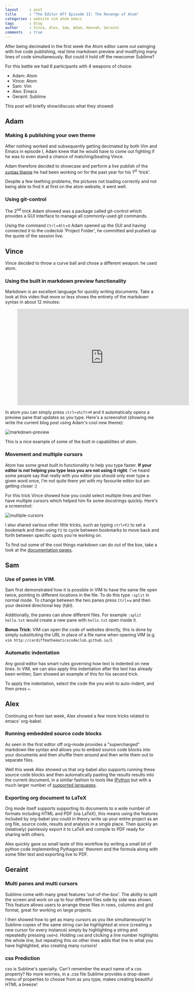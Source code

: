 ```yaml
---
layout     : post
title      : "The Editor Off Episode II: The Revenge of Atom"
categories : website vim atom emacs
tags       : blog
author     : Vince, Alex, Sam, Adam, Hannah, Geraint
comments   : true
---
```


After being decimated in the first week the Atom editor came out swinging with
live code publishing, real time markdown preview and modifying many lines of
code simultaneously. But could it hold off the newcomer Sublime?

For this battle we had 6 participants with 4 weapons of choice:

- Adam: Atom
- Vince: Atom
- Sam: Vim
- Alex: Emacs
- Geraint: Sublime


This post will briefly show/discuss what they showed:

## Adam

### Making & publishing your own theme

After nothing worked and subsequently getting decimated by both Vim and Emacs in
episode I, Adam knew that he would have to come out fighting if he was to even
stand a chance of matching/beating Vince.

Adam therefore decided to showcase and perform a live publish of the
[syntax theme][The Matrix] he had been working on for the past year for his
1<sup>st</sup> 'trick'.

Despite a few teething problems, the pictures not loading correctly and not
being able to find it at first on the atom website, it went well.

### Using git-control

The 2<sup>nd</sup> trick Adam showed was a package called git-control which
provides a GUI interface to manage all commonly-used git commands.

Using the command `Ctrl`+`Alt`+`O` Adam opened up the GUI and having
connected it to the codeclub 'Project Folder', he committed and pushed up the
quote of the session live.

## Vince

Vince decided to throw a curve ball and chose a different weapon: he used atom.

### Using the built in markdown preview functionality

Markdown is an excellent language for quickly writing documents. Take a look at
this video that more or less shows the entirety of the markdown syntax in about
12 minutes:


<div class="video">
    <figure>
    <iframe width="560" height="315" src="https://www.youtube.com/embed/6A5EpqqDOdk" frameborder="0" allowfullscreen></iframe>
    </figure>
</div>

In atom you can simply press `ctrl+shift+M` and it automatically opens a preview
pane that updates as you type. Here's a screenshot (showing me write the current
blog post using Adam's cool new theme):

![markdown-preview]({{site.baseurl}}/img/markdown-preview.png)

This is a nice example of some of the built in capabilities of atom.

### Movement and multiple cursors

Atom has some great built in functionality to help you type faster. **If your
editor is not helping you type less you are not using it right**. I've heard
some people say that really with you editor you should only ever type a given
word once, I'm not quite there yet with my favourite editor but am getting
closer :)

For this trick Vince showed how you could select multiple lines and then have
multiple cursors which helped him fix some docstrings quickly. Here's a
screenshot:

![multiple-cursors]({{site.baseurl}}/img/atom-multiple-cursors.png)

I also shared various other little tricks, such as typing `ctrl+F2` to set a
bookmark and then using `F2` to cycle between bookmarks to move back and forth
between specific spots you're working on.

To find out some of the cool things markdown can do out of the box, take a look
at the [documentation pages][documentation].

## Sam

### Use of panes in VIM.
Sam first demonstrated how it is possible in VIM to have the same file open
twice, pointing to different locations in the file. To do this type `:split` in
normal mode. To change between the two panes press `Ctrl`+`w` and then your
desired directional key (hjkl).

Additionally, the panes can show different files. For example `:split hello.txt`
would create a new pane with `hello.txt` open inside it.

__Bonus Trick:__ VIM can open the code of websites directly, this is done by
simply substituting the URL in place of a file name when opening VIM (e.g.
`vim http://cardiffmathematicscodeclub.github.io/`).

### Automatic indentation
Any good editor has smart rules governing how text is indented on new lines.
In VIM, we can also apply this indentation after the text has already been
written; Sam showed an example of this for his second trick.

To apply the indentation, select the code the you wish to auto-indent, and then
press `=`.


## Alex

Continuing on from last week, Alex showed a few more tricks related to emacs'
org-babel.

### Running embedded source code blocks

As seen in the first editor off org-mode provides a "supercharged" markdown like
syntax and allows you to embed source code blocks into your documents and then
shuffle them around and then write them out to separate files.

Well this week Alex showed us that org-babel also supports running these source
code blocks and then automatically pasting the results results into the current
document, in a similar fashion to tools like [IPython][ipython] but with a much
larger number of [supported languages][supported].

### Exporting org document to LaTeX

Org mode itself supports supporting its documents to a wide number of formats
including HTML and PDF (via LaTeX), this means using the features included by
org-babel you could in theory write up your entire project as an org file,
source code, results and analysis in a single place. Then quickly an
(relatively) painlessly export it to LaTeX and compile to PDF ready for
sharing with others.

Alex quickly gave us small taste of this workflow by writing a small bit of
python code implementing Pythagoras' theorem and the formula along with some
filler text and exporting live to PDF.

## Geraint

### Multi panes and multi cursors

Sublime come with many great features 'out-of-the-box'. The ability to split the
screen and work on up to four different files side by side was shown. This
feature allows users to arrange these files in rows, columns and grid format,
great for working on large projects.

I then showed how to get as many cursors as you like simultaneously! In Sublime
copies of the same string can be highlighted at once (creating a new cursor for
every instance) simply by highlighting a string and repeatedly pressing `cmd+d`.
Holding `cmd` and clicking a line number highlights the whole line, but
repeating this on other lines adds that line to what you have highlighted, also
creating many cursors!

### css Prediction

css is Sublime's specialty. Can't remember the exact name of a css property? No
more worries, in a .css file Sublime provides a drop-down menu of properties to
choose from as you type, makes creating beautiful HTML a breeze!

[The Matrix]: https://atom.io/themes/the-matrix-syntax
[documentation]: https://atom.io/docs/v1.0.19/using-atom-moving-in-atom
[ipython]: http://ipython.org
[supported]: http://orgmode.org/worg/org-contrib/babel/languages.html

